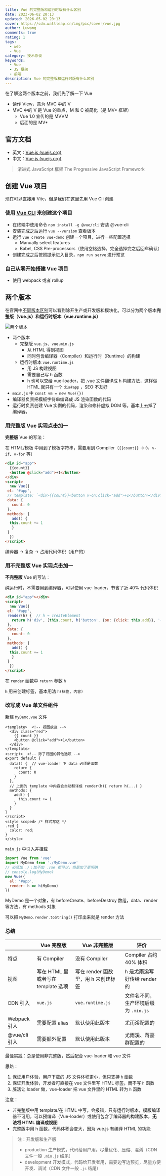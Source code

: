 ```yaml
---
title: Vue 的完整版和运行时版有什么区别
date: 2023-06-02 20:13
updated: 2026-05-02 20:13
cover: https://cdn.wallleap.cn/img/pic/cover/vue.jpg
author: Luwang
comments: true
rating: 1
tags:
  - web
  - Vue
category: 技术杂谈
keywords:
  - Vue
  - JS 框架
  - 前端
description: Vue 的完整版和运行时版有什么区别
---
```


在了解这两个版本之前，我们先了解一下 Vue

- 读作 View，意为 MVC 中的 V
- MVC 中的 V 是 Vue 的重点，M 和 C 被简化（是 MV* 框架）
  - Vue 1.0 宣传的是 MVVM
  - 后面的是 MV*

## 官方文档

- 英文：[Vue.js (vuejs.org)](https://v2.vuejs.org/)
- 中文：[Vue.js (vuejs.org)](https://v2.cn.vuejs.org/)

> 渐进式 JavaScript 框架
> The Progressive JavaScript Framework

## 创建 Vue 项目

现在可以直接用 Vite，但是我们在这里先用 Vue Cli 创建

### 使用 [Vue CLI](https://cli.vuejs.org/zh/) 来创建这个项目

- 在终端中使用命令 `npm install -g @vue/cli` 安装 @vue-cli
- 安装完成之后运行 `vue --version` 查看版本
- 运行 `vue create vue-demo` 创建一个项目，进行一些配置选择
  - Manually select features
  - Babel, CSS Pre-processors（使用空格选择，完全选择完之后回车确认）
- 创建完成之后按照提示进入目录，`npm run serve` 进行预览

### 自己从零开始搭建 Vue 项目

- 使用 webpack 或者 rollup

## 两个版本

在官网中[不同版本区别](https://v2.cn.vuejs.org/v2/guide/installation.html#%E5%AF%B9%E4%B8%8D%E5%90%8C%E6%9E%84%E5%BB%BA%E7%89%88%E6%9C%AC%E7%9A%84%E8%A7%A3%E9%87%8A)可以看到除开生产或开发版和模块化，可以分为两个版本**完整版（vue.js）和运行时版本（vue.runtime.js）**

![两个版本](https://cdn.wallleap.cn/img/pic/illustration/202306041331312.png?imageMogr2/format/webp/interlace/1/quality/80|watermark/1/image/aHR0cDovL3dhbGxsZWFwLTEyNTkwODQzMzAuY29zLmFwLWd1YW5nemhvdS5teXFjbG91ZC5jb20vaW1nL3dhdGVybWFyazEucG5n/gravity/southeast/dx/16/dy/16/scatype/3/spcent/10/dissolve/90|watermark/3/type/3/text/bHV3YW5nMHdhbGxsZWFw)

- 两个版本
  - 完整版 `vue.js`、`vue.min.js`
    - 从 HTML 得到视图
    - 同时包含编译器（Compiler）和运行时（Runtime）的构建
  - 运行时版本 `vue.runtime.js`
    - 用 JS 构建视图
    - 需要自己写 h 函数
    - h 也可以交给 vue-loader，把 .vue 文件翻译成 h 构建方法，这样做 HTML 就只有一个 `dia#app` ，SEO 不友好
- `main.js` 中 `const vm = new Vue({})`
- 编译器负责把模板字符串编译成 JS 渲染函数的代码
- 运行时负责创建 Vue 实例的代码，渲染和修补虚拟 DOM 等。基本上去掉了编译器。

### 用完整版 Vue 实现点击加一

**完整版** Vue 的写法：

在 HTML/模板 中用到了模板字符串，需要用到 Compiler（`{{count}}` → `0`、`v-if`、`v-for`  等）

```html
<div id="app">
  {{count}}
  <button @click="add">+1</button>
</div>
<script>
  new Vue({
 el: '#app',
 // template: `<div>{{count}}<button v-on:click="add">+1</button></div>` // 或者用这种
 data: {
   count: 0
 },
 methods: {
   add() {
  this.count += 1
   }
 }
  })
</script>
```

编译器 → 复杂 → 占用代码体积（用户的）

### 用不完整版 Vue 实现点击加一

**不完整版** Vue 的写法：

纯运行时，不需要用到编译器，可以使用 vue-loader，节省了近 40% 代码体积

```html
<div id="app"></div>
<script>
  new Vue({
 el: '#app',
 render(h) {  // h → createElement
   return h('div', [this.count, h('button', {on: {click: this.add}}, '+1')])
 },
 data: {
   count: 0
 },
 methods: {
   add() {
  this.count += 1
   }
 }
  })
</script>
```

在 `render` 函数中 `return` 参数 `h`

`h` 用来创建标签，基本用法 `h(标签, 内容)`

### 改写成 Vue 单文件组件

新建 `MyDemo.vue` 文件

```vue
<template>  <!-- 视图放这 -->
  <div class="red">
    {{ count }}
    <button @click="add">+1</button>
  </div>
</template>
<script>  <!-- 除了视图的其他选项 -->
export default {
  data() {  // vue-loader 下 data 必须是函数
    return {
      count: 0
    }
  },
  // 上面的 template 中内容会自动翻译成 render(h){ return h(...) }
  methods: {
    add() {
      this.count += 1
    }
  }
}
</script>
<style scoped> /* 样式写这 */
.red {
  color: red;
}
</style>
```

`main.js` 中引入并挂载

```js
import Vue from 'vue'
import MyDemo from './MyDemo.vue'
// 必须加 ./；加不加 .vue 都可以，但是加了更明确
// console.log(MyDemo)
new Vue({
  el: '#app',
  render: h => h(MyDemo)
})
```

MyDemo 是一个对象，有 beforeCreate、beforeDestroy 数组，data、render 等方法，有 methods 对象

可以把 `MyDemo.render.toString()` 打印出来就是 render 方法

### 总结

| | Vue 完整版 | Vue 非完整版 | 评价 |
|---|---|---|---|
| 特点 | 有 Compiler | 没有 Compiler | Compiler 占约 40% 体积 |
| 视图 | 写在 HTML 里或者写在 template 选项 | 写在 render 函数里，用 h 来创建标签 | h 是尤雨溪写好传给 render 的 |
| CDN 引入 | `vue.js` | `vue.runtime.js` | 文件名不同，生产环境后缀为 `.min.js` |
| Webpack 引入 | 需要配置 alias | 默认使用此版本 | 尤雨溪配置的 |
| @vue/cli 引入 | 需要额外配置 | 默认使用此版本 | 尤雨溪、蒋豪群配置的 |

最佳实践：总是使用非完整版，然后配合 vue-loader 和 vue 文件

思路：

1. 保证用户体验，用户下载的 JS 文件体积更小，但只支持 `h` 函数
2. 保证开发体验，开发者可直接在 vue 文件里写 HTML 标签，而不写 `h` 函数
3. 脏活让 loader 做，vue-loader 把 vue 文件里的 HTML 转为 `h` 函数

注意：

- 非完整版中用 template/在 HTML 中写，会报错，只有运行时版本，模版编译器不可用，可以预编译（Vue-loader）或使用包含了编译器的构建版本，**无法将 HTML 编译成视图**
- 完整版中用 h 函数，代码体积会变大，因为 vue.js 有编译  HTML 的功能

> 注：开发版和生产版
>
> - production 生产模式，代码给用户用，尽量优化、压缩、混淆（CDN 文件一般 `.min.js` 结尾）
> - development 开发模式，代码给开发者用，需要边写边预览，尽量方便开发、调试（CDN 文件一般 `.js` 结尾）
